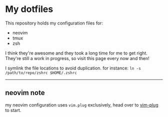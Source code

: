 # My dotfiles

This repository holds my configuration files for:

* neovim
* tmux
* zsh

I think they're awesome and they took a long time for me to get right.
They're still a work in progress, so visit this page every now and then!

I symlink the file locations to avoid duplication.
for instance: `ln -s /path/to/repo/zshrc $HOME/.zshrc`

---

## neovim note

my neovim configuration uses `vim.plug` exclusively, head over to [vim-plug](https://www.google.cdio://github.com/junegunn/vim-plug) to start.
